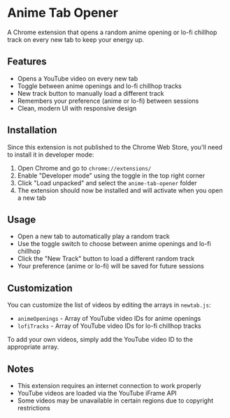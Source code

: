 # Anime Tab Opener

A Chrome extension that opens a random anime opening or lo-fi chillhop track on every new tab to keep your energy up.

## Features

- Opens a YouTube video on every new tab
- Toggle between anime openings and lo-fi chillhop tracks
- New track button to manually load a different track
- Remembers your preference (anime or lo-fi) between sessions
- Clean, modern UI with responsive design

## Installation

Since this extension is not published to the Chrome Web Store, you'll need to install it in developer mode:

1. Open Chrome and go to `chrome://extensions/`
2. Enable "Developer mode" using the toggle in the top right corner
3. Click "Load unpacked" and select the `anime-tab-opener` folder
4. The extension should now be installed and will activate when you open a new tab

## Usage

- Open a new tab to automatically play a random track
- Use the toggle switch to choose between anime openings and lo-fi chillhop
- Click the "New Track" button to load a different random track
- Your preference (anime or lo-fi) will be saved for future sessions

## Customization

You can customize the list of videos by editing the arrays in `newtab.js`:
- `animeOpenings` - Array of YouTube video IDs for anime openings
- `lofiTracks` - Array of YouTube video IDs for lo-fi chillhop tracks

To add your own videos, simply add the YouTube video ID to the appropriate array.

## Notes

- This extension requires an internet connection to work properly
- YouTube videos are loaded via the YouTube iFrame API
- Some videos may be unavailable in certain regions due to copyright restrictions

